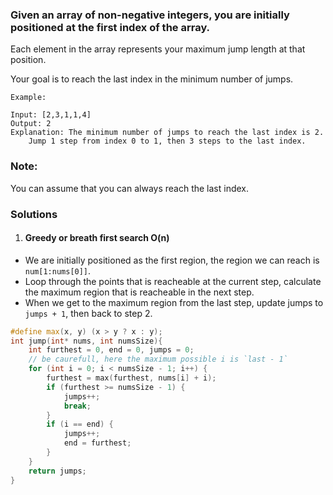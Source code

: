 ### Given an array of non-negative integers, you are initially positioned at the first index of the array.

Each element in the array represents your maximum jump length at that position.

Your goal is to reach the last index in the minimum number of jumps.

```
Example:

Input: [2,3,1,1,4]
Output: 2
Explanation: The minimum number of jumps to reach the last index is 2.
    Jump 1 step from index 0 to 1, then 3 steps to the last index.
```

### Note:

You can assume that you can always reach the last index.

### Solutions

1. #### Greedy or breath first search O(n)

- We are initially positioned as the first region, the region we can reach is `num[1:nums[0]]`.
- Loop through the points that is reacheable at the current step, calculate the maximum region that is reacheable in the next step.
- When we get to the maximum region from the last step, update jumps to `jumps + 1`, then back to step 2.

```c++
#define max(x, y) (x > y ? x : y);
int jump(int* nums, int numsSize){
    int furthest = 0, end = 0, jumps = 0;
    // be caurefull, here the maximum possible i is `last - 1`
    for (int i = 0; i < numsSize - 1; i++) {
        furthest = max(furthest, nums[i] + i);
        if (furthest >= numsSize - 1) {
            jumps++;
            break;
        }
        if (i == end) {
            jumps++;
            end = furthest;
        }
    }
    return jumps;
}
```
